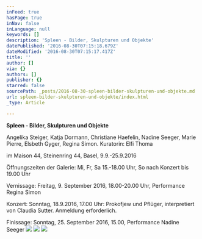 ```yaml
---
inFeed: true
hasPage: true
inNav: false
inLanguage: null
keywords: []
description: 'Spleen - Bilder, Skulpturen und Objekte'
datePublished: '2016-08-30T07:15:18.679Z'
dateModified: '2016-08-30T07:15:17.417Z'
title: ''
author: []
via: {}
authors: []
publisher: {}
starred: false
sourcePath: _posts/2016-08-30-spleen-bilder-skulpturen-und-objekte.md
url: spleen-bilder-skulpturen-und-objekte/index.html
_type: Article

---
```

**Spleen - Bilder, Skulpturen und Objekte**

Angelika Steiger, Katja Dormann, Christiane Haefelin, Nadine Seeger, Marie Pierre, Elsbeth Gyger, Regina Simon. Kuratorin: Elfi Thoma

im Maison 44, Steinenring 44, Basel, 9.9.-25.9.2016

Öffnungszeiten der Galerie: Mi, Fr, Sa 15.-18.00 Uhr, So nach Konzert bis 19.00 Uhr 

Vernissage: Freitag, 9\. September 2016, 18.00-20.00 Uhr, Performance Regina Simon

Konzert: Sonntag, 18.9.2016, 17.00 Uhr:  Prokofjew und Pflüger, interpretiert von Claudia Sutter. Anmeldung erforderlich. 

Finissage: Sonntag, 25\. September 2016, 15.00, Performance Nadine Seeger
![](https://the-grid-user-content.s3-us-west-2.amazonaws.com/1f558740-4f6f-4fd1-b986-1de2d5eff08e.jpg)
![](https://the-grid-user-content.s3-us-west-2.amazonaws.com/5aef3718-c521-4063-ac42-117f8ffd2827.jpg)
![](https://the-grid-user-content.s3-us-west-2.amazonaws.com/4dba291c-4068-47ed-b5dd-6432e3d98b3b.jpg)